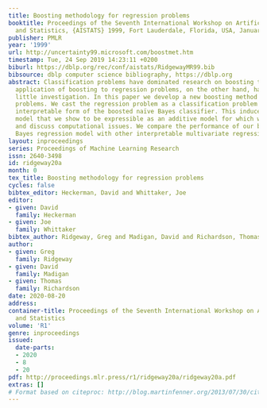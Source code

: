 ```yaml
---
title: Boosting methodology for regression problems
booktitle: Proceedings of the Seventh International Workshop on Artificial Intelligence
  and Statistics, {AISTATS} 1999, Fort Lauderdale, Florida, USA, January 3-6, 1999
publisher: PMLR
year: '1999'
url: http://uncertainty99.microsoft.com/boostmet.htm
timestamp: Tue, 24 Sep 2019 14:23:11 +0200
biburl: https://dblp.org/rec/conf/aistats/RidgewayMR99.bib
bibsource: dblp computer science bibliography, https://dblp.org
abstract: Classification problems have dominated research on boosting to date. The
  application of boosting to regression problems, on the other hand, has received
  little investigation. In this paper we develop a new boosting method for regression
  problems. We cast the regression problem as a classification problem and apply an
  interpretable form of the boosted naïve Bayes classifier. This induces a regression
  model that we show to be expressible as an additive model for which we derive estimators
  and discuss computational issues. We compare the performance of our boosted naïve
  Bayes regression model with other interpretable multivariate regression procedures.
layout: inproceedings
series: Proceedings of Machine Learning Research
issn: 2640-3498
id: ridgeway20a
month: 0
tex_title: Boosting methodology for regression problems
cycles: false
bibtex_editor: Heckerman, David and Whittaker, Joe
editor:
- given: David
  family: Heckerman
- given: Joe
  family: Whittaker
bibtex_author: Ridgeway, Greg and Madigan, David and Richardson, Thomas
author:
- given: Greg
  family: Ridgeway
- given: David
  family: Madigan
- given: Thomas
  family: Richardson
date: 2020-08-20
address: 
container-title: Proceedings of the Seventh International Workshop on Artificial Intelligence
  and Statistics
volume: 'R1'
genre: inproceedings
issued:
  date-parts:
  - 2020
  - 8
  - 20
pdf: http://proceedings.mlr.press/r1/ridgeway20a/ridgeway20a.pdf
extras: []
# Format based on citeproc: http://blog.martinfenner.org/2013/07/30/citeproc-yaml-for-bibliographies/
---
```

